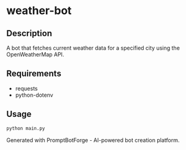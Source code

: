 # weather-bot

## Description
A bot that fetches current weather data for a specified city using the OpenWeatherMap API.

## Requirements
- requests
- python-dotenv

## Usage
```bash
python main.py
```

Generated with PromptBotForge - AI-powered bot creation platform.
